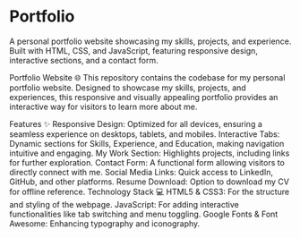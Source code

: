 # Portfolio
A personal portfolio website showcasing my skills, projects, and experience. Built with HTML, CSS, and JavaScript, featuring responsive design, interactive sections, and a contact form.

Portfolio Website 🌐
This repository contains the codebase for my personal portfolio website. Designed to showcase my skills, projects, and experiences, this responsive and visually appealing portfolio provides an interactive way for visitors to learn more about me.

Features ✨
Responsive Design: Optimized for all devices, ensuring a seamless experience on desktops, tablets, and mobiles.
Interactive Tabs: Dynamic sections for Skills, Experience, and Education, making navigation intuitive and engaging.
My Work Section: Highlights projects, including links for further exploration.
Contact Form: A functional form allowing visitors to directly connect with me.
Social Media Links: Quick access to LinkedIn, GitHub, and other platforms.
Resume Download: Option to download my CV for offline reference.
Technology Stack 💻
HTML5 & CSS3: For the structure and styling of the webpage.
JavaScript: For adding interactive functionalities like tab switching and menu toggling.
Google Fonts & Font Awesome: Enhancing typography and iconography.
